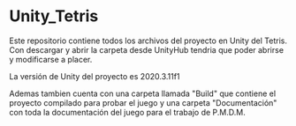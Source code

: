 # Unity_Tetris

Este repositorio contiene todos los archivos del proyecto en Unity del Tetris. 
Con descargar y abrir la carpeta desde UnityHub tendria que poder abrirse y modificarse a placer.

La versión de Unity del proyecto es 2020.3.11f1

Ademas tambien cuenta con una carpeta llamada "Build" que contiene el proyecto compilado para probar el juego y
una carpeta "Documentación" con toda la documentación del juego para el trabajo de P.M.D.M.
